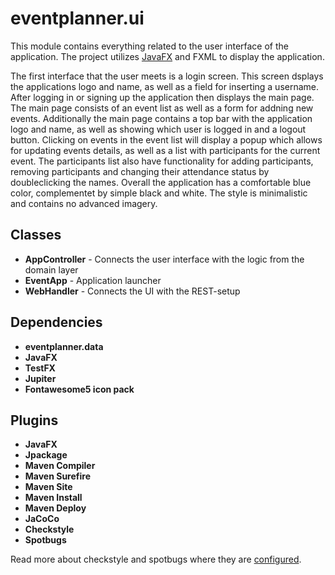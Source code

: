# eventplanner.ui

This module contains everything related to the user interface of the application. The project utilizes [JavaFX](https://openjfx.io/) and FXML to display the application.

The first interface that the user meets is a login screen. This screen dsplays the applications logo and name, as well as a field for inserting a username. After logging in or signing up the application then displays the main page. The main page consists of an event list as well as a form for addning new events. Additionally the main page contains a top bar with the application logo and name, as well as showing which user is logged in and a logout button. Clicking on events in the event list will display a popup which allows for updating events details, as well as a list with participants for the current event. The participants list also have functionality for adding participants, removing participants and changing their attendance status by doubleclicking the names. Overall the application has a comfortable blue color, complementet by simple black and white. The style is minimalistic and contains no advanced imagery.

## Classes

- **AppController** - Connects the user interface with the logic from the domain layer  
- **EventApp** - Application launcher
- **WebHandler** - Connects the UI with the REST-setup

## Dependencies

- **eventplanner.data**
- **JavaFX**
- **TestFX**
- **Jupiter**
- **Fontawesome5 icon pack**

## Plugins

- **JavaFX**
- **Jpackage**
- **Maven Compiler**
- **Maven Surefire**
- **Maven Site**
- **Maven Install**
- **Maven Deploy**
- **JaCoCo**
- **Checkstyle**
- **Spotbugs**

Read more about checkstyle and spotbugs where they are [configured](https://gitlab.stud.idi.ntnu.no/it1901/groups-2022/gr2221/gr2221/-/tree/master/eventplanner/config).
